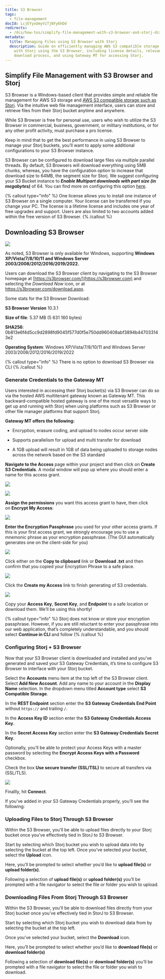 ```yaml
---
title: S3 Browser
tags:
  - file-management
docId: LcjEYyxUmyViTjNYy6hDd
redirects:
  - /dcs/how-tos/simplify-file-management-with-s3-browser-and-storj-dcs
metadata:
  title: Managing Files using S3 Browser with Storj
  description: Guide on efficiently managing AWS S3 compatible storage
    with Storj using the S3 Browser, including license details, relevant configurations,
    download process, and using Gateway MT for accessing Storj.
---
```


## Simplify File Management with S3 Browser and Storj

S3 Browser is a Windows-based client that provides simple and reliable file management for AWS S3 storage and [AWS S3 compatible storage such as Storj](https://www.storj.io/blog/what-is-s3-compatibility). Via the intuitive web file management interface, users can store and retrieve files from their Storj bucket anytime and anywhere.

While S3 Browser is free for personal use, users who wish to utilize the S3 Browser in commercial, business, government, or military institutions, or for any other profit activity, must purchase a pro license.

Keep in mind that to get the best performance in using S3 Browser to manage your Storj buckets, you’ll want to apply some additional configurations to your S3 Browser instance.

S3 Browser can be configured to download large files via multiple parallel threads. By default, S3 Browsers will download everything using 5MB chunks, whereas, you have the configuration option to increase that download size to 64MB, the segment size for Storj. We suggest configuring your S3 Bucket instance to **_Enable Multipart downloads with part size (in megabytes)_** of 64. You can find more on configuring this option [here](https://s3browser.com/multipart-downloads.aspx).

{% callout type="info"  %}
One license allows you to install one instance of S3 Browser on a single computer. Your license can be transferred if you change your PC. The license is a lifetime license and includes one year of free upgrades and support. Users are also limited to two accounts added within the free version of S3 Browser.
{% /callout %}

## Downloading S3 Browser

![](https://link.storjshare.io/raw/jua7rls6hkx5556qfcmhrqed2tfa/docs/images/imHgm4QwRRec0sKL2Z-yx_pasted-image-0.png)

As noted, S3 Browser is only available for Windows, supporting **Windows XP/Vista/7/8/10/11 and Windows Server 2003/2008/2012/2016/2019/2022.**

Users can download the S3 Browser client by navigating to the S3 Browser homepage at [https://s3browser.com/](https://s3browser.com) and selecting the _Download Now_ icon, or at <https://s3browser.com/download.aspx>.

Some stats for the S3 Browser Download:

**S3 Browser Version** 10.3.1

**Size of file**: 5.37 MB (5 631 160 bytes)

**SHA256**: 0b813e6f4d5cc9d2898fd9045f577d0f5e750dd960408abf3894b447033143e2

**Operating System**: Windows XP/Vista/7/8/10/11 and Windows Server 2003/2008/2012/2016/2019/2022

{% callout type="info"  %}
There is no option to download S3 Browser via CLI
{% /callout %}

### Generate Credentials to the Gateway MT

Users interested in accessing their Storj bucket(s) via S3 Browser can do so via the hosted AWS multitenant gateway known as Gateway MT. This backward-compatible hosted gateway is one of the most versatile ways to get up and running with Storj when using platforms such as S3 Browser or other file manager platforms that support Storj.

**Gateway MT offers the following:**

- Encryption, erasure coding, and upload to nodes occur server side

- Supports parallelism for upload and multi transfer for download

- A 1GB upload will result in 1GB of data being uploaded to storage nodes across the network based on the S3 standard

**Navigate to the Access** page within your project and then click on **Create S3 Credentials**. A modal window will pop up where you should enter a name for this access grant.

![](https://link.storjshare.io/raw/jua7rls6hkx5556qfcmhrqed2tfa/docs/images/U_P56dlNYzj-p7I4Ubsvj_rclone1.png)

![](https://link.storjshare.io/raw/jua7rls6hkx5556qfcmhrqed2tfa/docs/images/xTdExe6AA-ZbmJWOqNmSf_rclone2.png)

**Assign the permissions** you want this access grant to have, then click on **Encrypt My Access**:

![](https://link.storjshare.io/raw/jua7rls6hkx5556qfcmhrqed2tfa/docs/images/m_NwIW3B7Rx5xOL1zRAwz_rclone3.png)

**Enter the Encryption Passphrase** you used for your other access grants. If this is your first access grant, we strongly encourage you to use a mnemonic phrase as your encryption passphrase. (The GUI automatically generates one on the client-side for you)

![](https://link.storjshare.io/raw/jua7rls6hkx5556qfcmhrqed2tfa/docs/images/JrZT5rCAHWkwTWMy-iJzE_rclone4.png)

Click either on the **Copy to clipboard** link or **Download .txt** and then confirm that you copied your Encryption Phrase to a safe place.

![](https://link.storjshare.io/raw/jua7rls6hkx5556qfcmhrqed2tfa/docs/images/1tsIfAbcVWQWViVWNSYF1_rclone5.png)

Click the **Create my Access** link to finish generating of S3 credentials.

![](https://link.storjshare.io/raw/jua7rls6hkx5556qfcmhrqed2tfa/docs/images/m4gl1YLwvpUBQ0DTu6mQe_rclone6.png)

Copy your **Access Key**, **Secret Key**, and **Endpoint** to a safe location or download them. We’ll be using this shortly!

{% callout type="info"  %}
Storj does not know or store your encryption passphrase. However, if you are still reluctant to enter your passphrase into our web application, that’s completely understandable, and you should select **Continue in CLI** and follow [](docId:TbMdOGCAXNWyPpQmH6EOq)
{% /callout %}

### Configuring Storj + S3 Browser

Now that your S3 Browser client is downloaded and installed and you’ve generated and saved your S3 Gateway Credentials, it’s time to configure S3 Browser to interface with your Storj bucket.

Select the **Accounts** menu item at the top left of the S3 Browser client. Select **Add New Account**. Add any name to your account in the **Display Name** selection. In the dropdown menu titled **Account type** select **S3 Compatible Storage**.

In the **REST Endpoint** section enter the **S3 Gateway Credentials End Point** without `https://` and trailing `/`.

In the **Access Key ID** section enter the **S3 Gateway Credentials Access Key**.

In the **Secret Access Key** section enter the **S3 Gateway Credentials Secret Key**.

Optionally, you’ll be able to protect your Access Keys with a master password by selecting the **Encrypt Access Keys with a Password** checkbox.

Check the box **Use secure transfer (SSL/TSL)** to secure all transfers via (SSL/TLS).

![](https://link.storjshare.io/raw/jua7rls6hkx5556qfcmhrqed2tfa/docs/images/floRrJHtKxYJNVPKRL2Cl_s3browser.png)

Finallly, hit **Connect**.

If you’ve added in your S3 Gateway Credentials properly, you’ll see the following:

### Uploading Files to Storj Through S3 Browser

Within the S3 Browser, you’ll be able to upload files directly to your Storj bucket once you’ve effectively tied in StorJ to S3 Browser.

Start by selecting which Storj bucket you wish to upload data into by selecting the bucket at the top left. Once you’ve selected your bucket, select the **Upload** icon.

Here, you’ll be prompted to select whether you’d like to **upload file(s)** or **upload folder(s)**.

Following a selection of **upload file(s)** or **upload folder(s)** you’ll be prompted with a file navigator to select the file or folder you wish to upload.

### Downloading Files From Storj Through S3 Browser

Within the S3 Browser, you’ll be able to download files directly from your Storj bucket once you’ve effectively tied in StorJ to S3 Browser.

Start by selecting which Storj bucket you wish to download data from by selecting the bucket at the top left.

Once you’ve selected your bucket, select the **Download** icon.

Here, you’ll be prompted to select whether you’d like to **download file(s)** or **download folder(s)**

Following a selection of **download file(s)** or **download folder(s)** you’ll be prompted with a file navigator to select the file or folder you wish to download.
